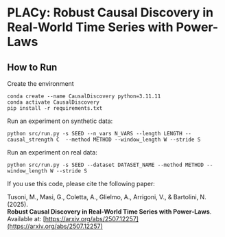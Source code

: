 # PLACy: Robust Causal Discovery in Real-World Time Series with Power-Laws

## How to Run

Create the environment
```
conda create --name CausalDiscovery python=3.11.11
conda activate CausalDiscovery
pip install -r requirements.txt
```

Run an experiment on synthetic data:
```
python src/run.py -s SEED --n_vars N_VARS --length LENGTH --causal_strength C  --method METHOD --window_length W --stride S
```

Run an experiment on real data:
```
python src/run.py -s SEED --dataset DATASET_NAME --method METHOD --window_length W --stride S
```

If you use this code, please cite the following paper:

Tusoni, M., Masi, G., Coletta, A., Glielmo, A., Arrigoni, V., & Bartolini, N. (2025).  
**Robust Causal Discovery in Real‑World Time Series with Power‑Laws**.  
Available at: [https://arxiv.org/abs/2507.12257](https://arxiv.org/abs/2507.12257)
